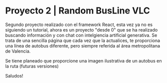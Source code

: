 # Proyecto 2 | Random BusLine VLC

Segundo proyecto realizado con el framework React, esta vez ya no es siguiendo un tutorial, ahora es un proyecto "desde 0" que se ha realizado buscando información y con chat con intelgiencia artificial generativa.
Se trata de una sencilla página que cada vez que la actualices, te proporciona una línea de autobus diferente, pero siempre referida al área metropolitana de Valencia.

Se tiene planeado que proporcione una imagen ilustrativa de un autobus en la ruta (futuras versiones)

Saludos!
